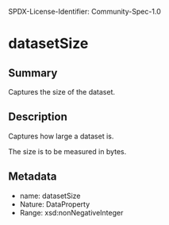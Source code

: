 SPDX-License-Identifier: Community-Spec-1.0

# datasetSize

## Summary

Captures the size of the dataset.

## Description

Captures how large a dataset is.

The size is to be measured in bytes.

## Metadata

- name: datasetSize
- Nature: DataProperty
- Range: xsd:nonNegativeInteger
